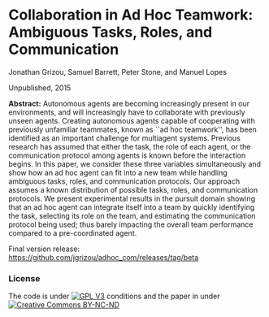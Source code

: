 # Collaboration in Ad Hoc Teamwork: Ambiguous Tasks, Roles, and Communication

Jonathan Grizou,  Samuel Barrett, Peter Stone, and Manuel Lopes

Unpublished, 2015

**Abstract:** Autonomous agents are becoming increasingly present in our environments, and will increasingly have to collaborate with previously unseen agents. Creating autonomous agents capable of cooperating with previously unfamiliar teammates, known as ``ad hoc teamwork'', has been identified as an important challenge for multiagent systems. Previous research has assumed that either the task, the role of each agent, or the communication protocol among agents is known before the interaction begins. In this paper, we consider these three variables simultaneously and show how an ad hoc agent can fit into a new team while handling ambiguous tasks, roles, and communication protocols. Our approach assumes a known distribution of possible tasks, roles, and communication protocols. We present experimental results in the pursuit domain showing that an ad hoc agent can integrate itself into a team by quickly identifying the task, selecting its role on the team, and estimating the communication protocol being used; thus barely impacting the overall team performance compared to a pre-coordinated agent.

Final version release: https://github.com/jgrizou/adhoc_com/releases/tag/beta

### License

The code is under [![GPL V3](https://www.gnu.org/graphics/gplv3-88x31.png)](http://www.gnu.org/licenses/gpl.html) conditions and the paper in under [![Creative Commons BY-NC-ND](https://i.creativecommons.org/l/by-nc-nd/4.0/88x31.png) ](http://creativecommons.org/licenses/by-nc-nd/4.0/)
